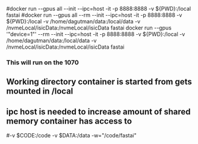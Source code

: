 #docker run --gpus all --init --ipc=host -it -p 8888:8888  -v ${PWD}:/local fastai
#docker run --gpus all --rm --init --ipc=host -it -p 8888:8888  -v ${PWD}:/local -v /home/dagutman/data:/local/data -v /nvmeLocal/isicData:/nvmeLocal/isicData fastai 
docker run --gpus '"device=1"' --rm --init --ipc=host -it -p 8888:8888  -v ${PWD}:/local -v /home/dagutman/data:/local/data -v /nvmeLocal/isicData:/nvmeLocal/isicData fastai 
### This will run on the 1070
## Working directory container is started from gets mounted in /local

## ipc host is needed to increase amount of shared memory container has access to
 #-v $CODE:/code -v $DATA:/data -w="/code/fastai"

